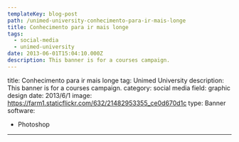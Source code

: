 ```yaml
---
templateKey: blog-post
path: /unimed-university-conhecimento-para-ir-mais-longe
title: Conhecimento para ir mais longe
tags:
  - social-media
  - unimed-university
date: 2013-06-01T15:04:10.000Z
description: This banner is for a courses campaign.
---
```


title: Conhecimento para ir mais longe
tag: Unimed University
description: This banner is for a courses campaign.
category: social media
field: graphic design
date: 2013/6/1
image: https://farm1.staticflickr.com/632/21482953355_ce0d670d1c
type: Banner
software:
- Photoshop
---
